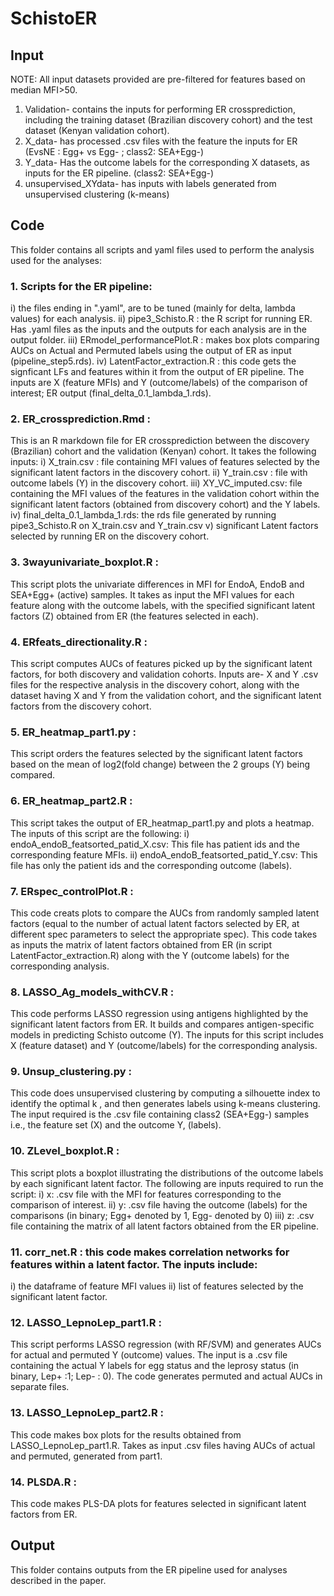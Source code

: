 # SchistoER

## Input 
NOTE: All input datasets provided are pre-filtered for features based on median MFI>50. 

1. Validation-  contains the inputs for performing ER crossprediction, including the training dataset (Brazilian discovery cohort) and the test dataset (Kenyan validation cohort).
2. X_data- has processed .csv files with the feature the inputs for ER (EvsNE : Egg+ vs Egg- ; class2: SEA+Egg-)
3. Y_data- Has the outcome labels for the corresponding X datasets, as inputs for the ER pipeline. (class2: SEA+Egg-)
4. unsupervised_XYdata- has inputs with labels generated from unsupervised clustering (k-means)

## Code 
This folder contains all scripts and yaml files used to perform the analysis used for the analyses:

### 1. Scripts for the ER pipeline:
i) the files ending in ".yaml", are to be tuned (mainly for delta, lambda values) for each analysis.
ii) pipe3_Schisto.R : the R script for running ER. Has .yaml files as the inputs and the outputs for each analysis are in the output folder.
iii) ERmodel_performancePlot.R : makes box plots comparing AUCs on Actual and Permuted labels using the output of ER as input (pipeline_step5.rds).
iv) LatentFactor_extraction.R : this code gets the signficant LFs and features within it from the output of ER pipeline. The inputs are X (feature MFIs) and Y (outcome/labels) of the comparison of interest; ER output (final_delta_0.1_lambda_1.rds).

### 2. ER_crossprediction.Rmd : 
This is an R markdown file for ER crossprediction between the discovery (Brazilian) cohort and the validation (Kenyan) cohort. It takes the following inputs:
i) X_train.csv : file containing MFI values of features selected by the significant latent factors in the discovery cohort.
ii) Y_train.csv : file with outcome labels (Y) in the discovery cohort.
iii) XY_VC_imputed.csv: file containing the MFI values of the features in the validation cohort within the significant latent factors (obtained from discovery cohort) and the Y labels.
iv) final_delta_0.1_lambda_1.rds: the rds file generated by running pipe3_Schisto.R on X_train.csv and Y_train.csv
v) significant Latent factors selected by running ER on the discovery cohort.

### 3. 3wayunivariate_boxplot.R : 
This script plots the univariate differences in MFI for EndoA, EndoB and SEA+Egg+ (active) samples. It takes as input the MFI values for each feature along with the outcome labels, with the specified significant latent factors (Z) obtained from ER (the features selected in each).

### 4. ERfeats_directionality.R : 
This script computes AUCs of features picked up by the significant latent factors, for both discovery and validation cohorts. Inputs are- X and Y .csv files for the respective analysis in the discovery cohort, along with the dataset having X and Y from the validation cohort, and the significant latent factors from the discovery cohort.

### 5. ER_heatmap_part1.py : 
This script orders the features selected by the significant latent factors based on the mean of log2(fold change) between the 2 groups (Y) being compared. 

### 6. ER_heatmap_part2.R : 
This script takes the output of ER_heatmap_part1.py and plots a heatmap. The inputs of this script are the following:
i) endoA_endoB_featsorted_patid_X.csv: This file has patient ids and the corresponding feature MFIs. 
ii) endoA_endoB_featsorted_patid_Y.csv: This file has only the patient ids and the corresponding outcome (labels).

### 7. ERspec_controlPlot.R : 
This code creats plots to compare the AUCs from randomly sampled latent factors (equal to the number of actual latent factors selected by ER, at different spec parameters to select the appropriate spec). This code takes as inputs the matrix of latent factors obtained from ER (in script LatentFactor_extraction.R) along with the Y (outcome labels) for the corresponding analysis.

### 8. LASSO_Ag_models_withCV.R : 
This code performs LASSO regression using antigens highlighted by the significant latent factors from ER. It builds and compares antigen-specific models in predicting Schisto outcome (Y). The inputs for this script includes X (feature dataset) and Y (outcome/labels) for the corresponding analysis.

### 9. Unsup_clustering.py : 
This code does unsupervised clustering by computing a silhouette index to identify the optimal k , and then generates labels using k-means clustering. The input required is the .csv file containing class2 (SEA+Egg-) samples i.e., the feature set (X) and the outcome Y, (labels). 

### 10. ZLevel_boxplot.R : 
This script plots a boxplot illustrating the distributions of the outcome labels by each significant latent factor. The following are inputs required to run the script:
i) x: .csv file with the MFI for features corresponding to the comparison of interest.
ii) y: .csv file having the outcome (labels) for the comparisons (in binary; Egg+ denoted by 1, Egg- denoted by 0)
iii) z: .csv file containing the matrix of all latent factors obtained from the ER pipeline.

### 11. corr_net.R : this code makes correlation networks for features within a latent factor. The inputs include:
i) the dataframe of feature MFI values
ii) list of features selected by the significant latent factor. 

### 12. LASSO_LepnoLep_part1.R : 
This script performs LASSO regression (with RF/SVM) and generates AUCs for actual and permuted Y (outcome) values. The input is a .csv file containing the actual Y labels for egg status and the leprosy status (in binary, Lep+ :1; Lep- : 0). The code generates permuted and actual AUCs in separate files. 

### 13. LASSO_LepnoLep_part2.R : 
This code makes box plots for the results obtained from LASSO_LepnoLep_part1.R. Takes as input .csv files having AUCs of actual and permuted, generated from part1.

### 14. PLSDA.R :
This code makes PLS-DA plots for features selected in significant latent factors from ER.

## Output
This folder contains outputs from the ER pipeline used for analyses described in the paper. 


